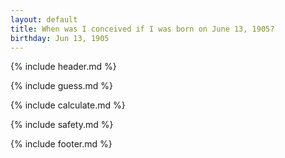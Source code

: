 ```yaml
---
layout: default
title: When was I conceived if I was born on June 13, 1905?
birthday: Jun 13, 1905
---
```


{% include header.md %}

{% include guess.md %}

{% include calculate.md %}

{% include safety.md %}

{% include footer.md %}



